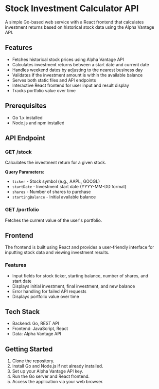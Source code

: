 # Stock Investment Calculator API

A simple Go-based web service with a React frontend that calculates investment returns based on historical stock data using the Alpha Vantage API.

## Features

- Fetches historical stock prices using Alpha Vantage API
- Calculates investment returns between a start date and current date
- Handles weekend dates by adjusting to the nearest business day
- Validates if the investment amount is within the available balance
- Serves both static files and API endpoints
- Interactive React frontend for user input and result display
- Tracks portfolio value over time

## Prerequisites

- Go 1.x installed
- Node.js and npm installed


## API Endpoint

### GET /stock

Calculates the investment return for a given stock.

**Query Parameters:**
- `ticker` - Stock symbol (e.g., AAPL, GOOGL)
- `startDate` - Investment start date (YYYY-MM-DD format)
- `shares` - Number of shares to purchase
- `startingBalance` - Initial available balance

### GET /portfolio

Fetches the current value of the user's portfolio.


## Frontend

The frontend is built using React and provides a user-friendly interface for inputting stock data and viewing investment results.

### Features

- Input fields for stock ticker, starting balance, number of shares, and start date
- Displays initial investment, final investment, and new balance
- Error handling for failed API requests
- Displays portfolio value over time

## Tech Stack

- Backend: Go, REST API
- Frontend: JavaScript, React
- Data: Alpha Vantage API

## Getting Started

1. Clone the repository.
2. Install Go and Node.js if not already installed.
3. Set up your Alpha Vantage API key.
4. Run the Go server and React frontend.
5. Access the application via your web browser.


